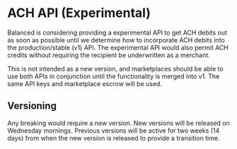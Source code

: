 # ACH API (Experimental)

Balanced is considering providing a experimental API to get ACH debits out as
soon as possible until we determine how to incorporate ACH debits into the
production/stable (v1) API. The experimental API would also permit ACH credits
without requiring the recipient be underwritten as a merchant.

This is not intended as a new version, and marketplaces should be able to use
both APIs in conjunction until the functionality is merged into v1. The same
API keys and marketplace escrow will be used.

## Versioning

Any breaking would require a new version. New versions will be released on
Wednesday mornings. Previous versions will be active for two weeks (14 days)
from when the new version is released to provide a transition time.